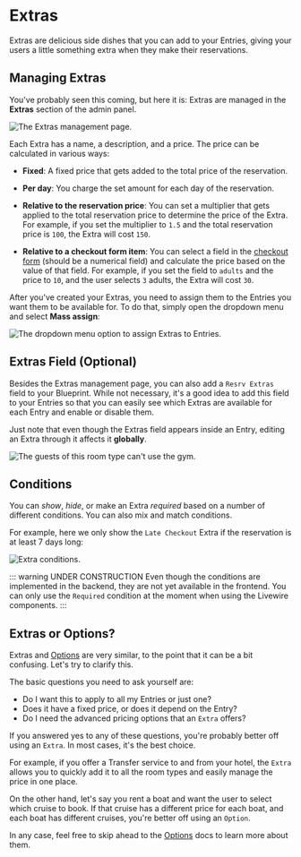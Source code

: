 # Extras

Extras are delicious side dishes that you can add to your Entries, giving your users a little something extra when they make their reservations.

## Managing Extras

You've probably seen this coming, but here it is: Extras are managed in the **Extras** section of the admin panel.

<Image src="./img/resrv-extras-list.webp" alt="The Extras management page." />

Each Extra has a name, a description, and a price. The price can be calculated in various ways:

- **Fixed**: A fixed price that gets added to the total price of the reservation.

- **Per day**: You charge the set amount for each day of the reservation.

- **Relative to the reservation price**: You can set a multiplier that gets applied to the total reservation price to determine the price of the Extra. For example, if you set the multiplier to `1.5` and the total reservation price is `100`, the Extra will cost `150`.

- **Relative to a checkout form item**: You can select a field in the [checkout form](./checkout) (should be a numerical field) and calculate the price based on the value of that field. For example, if you set the field to `adults` and the price to `10`, and the user selects `3` adults, the Extra will cost `30`.

After you've created your Extras, you need to assign them to the Entries you want them to be available for. To do that, simply open the dropdown menu and select **Mass assign**:

<Image src="./img/resrv-extras-assign.webp" alt="The dropdown menu option to assign Extras to Entries." />

## Extras Field (Optional)

Besides the Extras management page, you can also add a `Resrv Extras` field to your Blueprint. While not necessary, it's a good idea to add this field to your Entries so that you can easily see which Extras are available for each Entry and enable or disable them.

Just note that even though the Extras field appears inside an Entry, editing an Extra through it affects it **globally**.

<Image src="./img/resrv-extras-field.webp" alt="The guests of this room type can't use the gym." />

## Conditions

You can *show*, *hide*, or make an Extra *required* based on a number of different conditions. You can also mix and match conditions.

For example, here we only show the `Late Checkout` Extra if the reservation is at least 7 days long:

<Image src="./img/resrv-extras-conditions.webp" alt="Extra conditions." />

::: warning UNDER CONSTRUCTION
Even though the conditions are implemented in the backend, they are not yet available in the frontend. You can only use the `Required` condition at the moment when using the Livewire components.
:::

## Extras or Options?

Extras and [Options](./options) are very similar, to the point that it can be a bit confusing. Let's try to clarify this.

The basic questions you need to ask yourself are:

- Do I want this to apply to all my Entries or just one?
- Does it have a fixed price, or does it depend on the Entry?
- Do I need the advanced pricing options that an `Extra` offers?

If you answered yes to any of these questions, you're probably better off using an `Extra`. In most cases, it's the best choice.

For example, if you offer a Transfer service to and from your hotel, the `Extra` allows you to quickly add it to all the room types and easily manage the price in one place.

On the other hand, let's say you rent a boat and want the user to select which cruise to book. If that cruise has a different price for each boat, and each boat has different cruises, you're better off using an `Option`.

In any case, feel free to skip ahead to the [Options](./options) docs to learn more about them.
